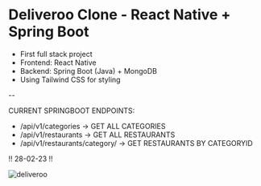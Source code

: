 # Deliveroo Clone - React Native + Spring Boot

- First full stack project
- Frontend: React Native
- Backend: Spring Boot (Java) + MongoDB
- Using Tailwind CSS for styling

--

CURRENT SPRINGBOOT ENDPOINTS:

- /api/v1/categories  ->  GET ALL CATEGORIES
- /api/v1/restaurants  ->  GET ALL RESTAURANTS
- /api/v1/restaurants/category/<categoryID>  ->  GET RESTAURANTS BY CATEGORYID

!! 28-02-23 !!

![deliveroo](https://user-images.githubusercontent.com/120139042/221728919-08af0005-f83b-41db-8c41-5121dd00dab1.png)


